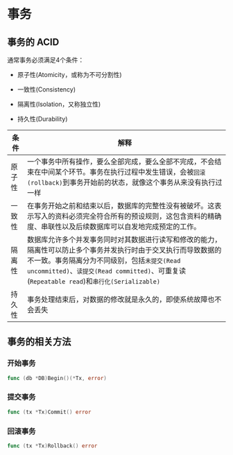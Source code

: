 # 事务

## 事务的 ACID

通常事务必须满足4个条件：

+ 原子性(Atomicity，或称为不可分割性)

+ 一致性(Consistency)

+ 隔离性(Isolation，又称独立性)

+ 持久性(Durability)

|条件|解释|
|----|----|
|原子性|一个事务中所有操作，要么全部完成，要么全部不完成，不会结束在中间某个环节。事务在执行过程中发生错误，会被`回滚(rollback)`到事务开始前的状态，就像这个事务从来没有执行过一样|
|一致性|在事务开始之前和结束以后，数据库的完整性没有被破坏。这表示写入的资料必须完全符合所有的预设规则，这包含资料的精确度、串联性以及后续数据库可以自发地完成预定的工作。|
|隔离性|数据库允许多个并发事务同时对其数据进行读写和修改的能力，隔离性可以防止多个事务并发执行时由于交叉执行而导致数据的不一致。事务隔离分为不同级别，包括`未提交(Read uncommitted)`、`读提交(Read committed)`、可重复读(`Repeatable read`)和`串行化(Serializable)`|
|持久性|事务处理结束后，对数据的修改就是永久的，即使系统故障也不会丢失|

## 事务的相关方法

### 开始事务

```go
func (db *DB)Begin()(*Tx, error)
```

### 提交事务

```go
func (tx *Tx)Commit() error
```
### 回滚事务

```go
func (tx *Tx)Rollback() error
```
